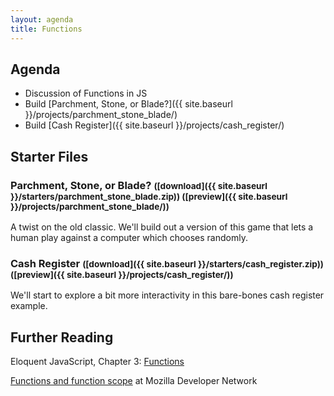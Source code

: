 ```yaml
---
layout: agenda
title: Functions
---
```


Agenda
------

* Discussion of Functions in JS
* Build [Parchment, Stone, or Blade?]({{ site.baseurl }}/projects/parchment_stone_blade/)
* Build [Cash Register]({{ site.baseurl }}/projects/cash_register/)


Starter Files
-------------

### Parchment, Stone, or Blade? <small>([download]({{ site.baseurl }}/starters/parchment_stone_blade.zip)) ([preview]({{ site.baseurl }}/projects/parchment_stone_blade/))</small>

A twist on the old classic. We'll build out a version of this game that lets a human play against a computer which chooses randomly.

### Cash Register <small>([download]({{ site.baseurl }}/starters/cash_register.zip)) ([preview]({{ site.baseurl }}/projects/cash_register/))</small>

We'll start to explore a bit more interactivity in this bare-bones cash register example.


Further Reading
---------------

Eloquent JavaScript, Chapter 3: [Functions](https://eloquentjavascript.net/chapter3.html)

[Functions and function scope](https://developer.mozilla.org/en-US/docs/Web/JavaScript/Reference/Functions_and_function_scope) at Mozilla Developer Network